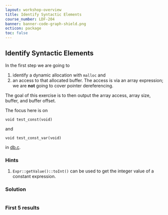 ```yaml
---
layout: workshop-overview
title: Identify Syntactic Elements
course_number: LDF-204
banner: banner-code-graph-shield.png
octicon: package
toc: false
---
```


## Identify Syntactic Elements

In the first step we are going to

1.  identify a dynamic allocation with `malloc` and
2.  an access to that allocated buffer. The access is via an array expression; we are **not** going to cover pointer dereferencing.

The goal of this exercise is to then output the array access, array size, buffer, and buffer offset.

The focus here is on

    void test_const(void)

and

    void test_const_var(void)

in [db.c](file:///Users/hohn/local/codeql-workshop-runtime-values-c/session-db/DB/db.c).




### Hints

1.  `Expr::getValue()::toInt()` can be used to get the integer value of a constant expression.




### Solution
```ql file=./src/session/example1.ql
```



### First 5 results
```ql file=./tests/session/Example1/example1.expected#L1-L5



